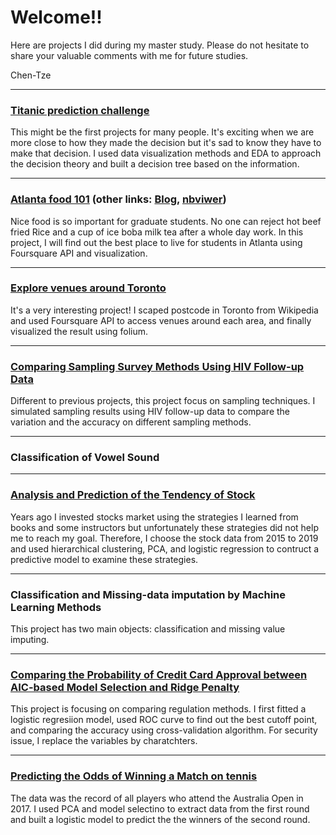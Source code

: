 # Welcome!!

Here are projects I did during my master study. Please do not hesitate to share your valuable comments with me for future studies.

Chen-Tze

---
### [Titanic prediction challenge](https://github.com/ws770324/titanic)

This might be the first projects for many people. It's exciting when we are more close to how they made the decision but it's sad to know they have to make that decision. I used data visualization methods and EDA to approach the decision theory and built a decision tree based on the information. 

---
### [Atlanta food 101](https://github.com/ws770324/capstone) (other links: [Blog](https://www.linkedin.com/pulse/food-101-students-atlanta-chen-tze-tsai/?trackingId=xcvAnLIQRLS4TofvuxpFLg%3D%3D), [nbviwer](https://nbviewer.jupyter.org/github/ws770324/capstone/blob/master/atl_restaurant.ipynb))


Nice food is so important for graduate students. No one can reject hot beef fried Rice and a cup of ice boba milk tea after a whole day work. In this project, I will find out the best place to live for students in Atlanta using Foursquare API and visualization. 


---
### [Explore venues around Toronto](https://github.com/ws770324/scraping)
It's a very interesting project! I scaped postcode in Toronto from Wikipedia and used Foursquare API to access venues around each area, and finally visualized the result using folium. 

---
### [Comparing Sampling Survey Methods Using HIV Follow-up Data](https://github.com/ws770324/surveytech_HIV)
Different to previous projects, this project focus on sampling techniques. I simulated sampling results using HIV follow-up data to compare the variation and the accuracy on different sampling methods.

---
### Classification of Vowel Sound

---
### [Analysis and Prediction of the Tendency of Stock](https://github.com/ws770324/logist_stock)
Years ago I invested stocks market using the strategies I learned from books and some instructors but unfortunately these strategies did not help me to reach my goal. Therefore, I choose the stock data from 2015 to 2019 and used hierarchical clustering, PCA, and logistic regression to contruct a predictive model to examine these strategies.

---
### Classification and Missing-data imputation by Machine Learning Methods
This project has two main objects: classification and missing value imputing.

---
### [Comparing the Probability of Credit Card Approval between AIC-based Model Selection and Ridge Penalty](https://github.com/ws770324/creditcard_ridge)

This project is focusing on comparing regulation methods. I first fitted a logistic regresiion model, used ROC curve to find out the best cutoff point, and comparing the accuracy using cross-validation algorithm. For security issue, I replace the variables by charatchters. 

---
### [Predicting the Odds of Winning a Match on tennis](https://github.com/ws770324/logist_AUO2017) 

The data was the record of all players who attend the Australia Open in 2017. I used PCA and model selectino to extract data from the first round and built a logistic model to predict the the winners of the second round. 
